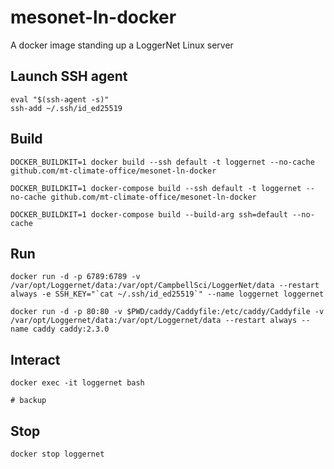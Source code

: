 # mesonet-ln-docker
A docker image standing up a LoggerNet Linux server

## Launch SSH agent
```
eval "$(ssh-agent -s)"
ssh-add ~/.ssh/id_ed25519
```

## Build
```
DOCKER_BUILDKIT=1 docker build --ssh default -t loggernet --no-cache github.com/mt-climate-office/mesonet-ln-docker

DOCKER_BUILDKIT=1 docker-compose build --ssh default -t loggernet --no-cache github.com/mt-climate-office/mesonet-ln-docker

DOCKER_BUILDKIT=1 docker-compose build --build-arg ssh=default --no-cache
```

## Run
```
docker run -d -p 6789:6789 -v /var/opt/Loggernet/data:/var/opt/CampbellSci/LoggerNet/data --restart always -e SSH_KEY="`cat ~/.ssh/id_ed25519`" --name loggernet loggernet

docker run -d -p 80:80 -v $PWD/caddy/Caddyfile:/etc/caddy/Caddyfile -v /var/opt/Loggernet/data:/var/opt/Loggernet/data --restart always --name caddy caddy:2.3.0
```

## Interact
```
docker exec -it loggernet bash

# backup

```

## Stop
```
docker stop loggernet
```